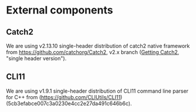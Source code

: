 # External components

## Catch2

We are using v2.13.10 single-header distribution of catch2 native framework from https://github.com/catchorg/Catch2, v2.x branch 
([Getting Catch2](https://github.com/catchorg/Catch2/blob/v2.x/docs/tutorial.md#getting-catch2), "single header version").

## CLI11

We are using v1.9.1 single-header distribution of CLI11 command line parser for C++ from (https://github.com/CLIUtils/CLI11) (5cb3efabce007c3a0230e4cc2e27da491c646b6c).
